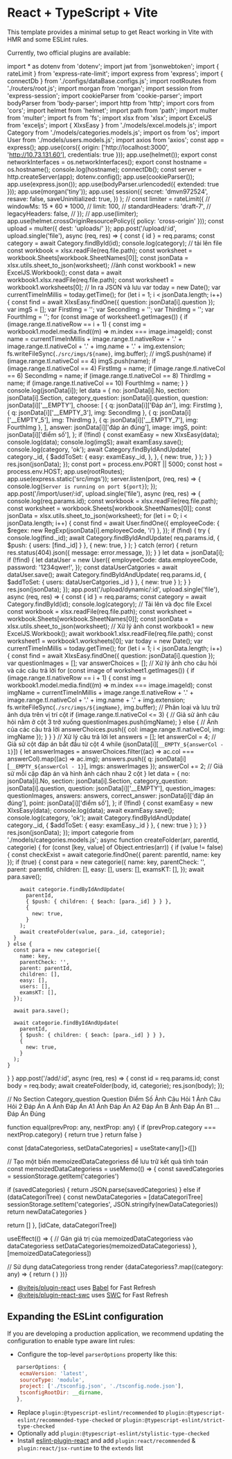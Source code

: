 # React + TypeScript + Vite

This template provides a minimal setup to get React working in Vite with HMR and some ESLint rules.

Currently, two official plugins are available:

import * as dotenv from 'dotenv';
import jwt from 'jsonwebtoken';
import { rateLimit } from 'express-rate-limit';
import express from 'express';
import { connectDb } from './configs/dataBase.configs.js';
import rootRoutes from './routers/root.js';
import morgan from 'morgan';
import session from 'express-session';
import cookieParser from 'cookie-parser';
import bodyParser from 'body-parser';
import http from 'http';
import cors from 'cors';
import helmet from 'helmet';
import path from 'path';
import multer from 'multer';
import fs from 'fs';
import xlsx from 'xlsx';
import ExcelJS from 'exceljs';
import { XlxsEasy } from './models/excel.models.js';
import Category from './models/categories.models.js';
import os from 'os';
import User from './models/users.models.js';
import axios from 'axios';
const app = express();
app.use(cors({ origin: ['http://localhost:3000', 'http://10.73.131.60'], credentials: true }));
app.use(helmet());
export const networkInterfaces = os.networkInterfaces();
export const hostname = os.hostname();
console.log(hostname);
connectDb();
const server = http.createServer(app);
dotenv.config();
app.use(cookieParser());
app.use(express.json());
app.use(bodyParser.urlencoded({ extended: true }));
app.use(morgan('tiny'));
app.use(
  session({
    secret: 'dmvn972524',
    resave: false,
    saveUninitialized: true,
  })
);
// const limiter = rateLimit({
//   windowMs: 15 * 60 * 1000,
//   limit: 100,
//   standardHeaders: 'draft-7',
//   legacyHeaders: false,
// });
// app.use(limiter);
app.use(helmet.crossOriginResourcePolicy({ policy: 'cross-origin' }));
const upload = multer({ dest: 'uploads/' });
app.post('/upload/:id', upload.single('file'), async (req, res) => {
  const { id } = req.params;
  const category = await Category.findById(id);
  console.log(category);
  // tải lên file
  const workbook = xlsx.readFile(req.file.path);
  const worksheet = workbook.Sheets[workbook.SheetNames[0]];
  const jsonData = xlsx.utils.sheet_to_json(worksheet);
  //ảnh
  const workbook1 = new ExcelJS.Workbook();
  const data = await workbook1.xlsx.readFile(req.file.path);
  const worksheet1 = workbook1.worksheets[0];
  // In ra JSON và lưu
  var today = new Date();
  var currentTimeInMillis = today.getTime();
  for (let i = 1; i < jsonData.length; i++) {
    const find = await XlxsEasy.findOne({ question: jsonData[i].question });
    var imgS = [];
    var FirstImg = '';
    var SecondImg = '';
    var ThirdImg = '';
    var FourthImg = '';
    for (const image of worksheet1.getImages()) {
      if (image.range.tl.nativeRow == i + 1) {
        const img = workbook1.model.media.find((m) => m.index === image.imageId);
        const name =
          currentTimeInMillis +
          image.range.tl.nativeRow +
          '.' +
          image.range.tl.nativeCol +
          '.' +
          img.name +
          '.' +
          img.extension;
        fs.writeFileSync(`./src/imgs/${name}`, img.buffer);
        // imgS.push(name)
        if (image.range.tl.nativeCol == 4) imgS.push(name);
        if (image.range.tl.nativeCol == 4) FirstImg = name;
        if (image.range.tl.nativeCol == 6) SecondImg = name;
        if (image.range.tl.nativeCol == 8) ThirdImg = name;
        if (image.range.tl.nativeCol == 10) FourthImg = name;
      }
    }
    console.log(jsonData[i]);
    let data = {
      no: jsonData[i].No,
      section: jsonData[i].Section,
      category_question: jsonData[i].question,
      question: jsonData[i]['__EMPTY'],
      choose: [
        { q: jsonData[i]['Đáp án'], img: FirstImg },
        { q: jsonData[i]['__EMPTY_3'], img: SecondImg },
        { q: jsonData[i]['__EMPTY_5'], img: ThirdImg },
        { q: jsonData[i]['__EMPTY_7'], img: FourthImg },
      ],
      answer: jsonData[i]['đáp án đúng'],
      image: imgS,
      point: jsonData[i]['điểm số'],
    };
    if (!find) {
      const examEasy = new XlxsEasy(data);
      console.log(data);
      console.log(imgS);
      await examEasy.save();
      console.log(category, 'ok');
      await Category.findByIdAndUpdate(
        category._id,
        {
          $addToSet: {
            easy: examEasy._id,
          },
        },
        {
          new: true,
        }
      );
    }
  }
  res.json(jsonData);
});
const port = process.env.PORT || 5000;
const host = process.env.HOST;
app.use(rootRoutes);
app.use(express.static('src/imgs'));
server.listen(port, (req, res) => {
  console.log(`Server is running on port ${port}`);
});
app.post('/import/user/:id', upload.single('file'), async (req, res) => {
  console.log(req.params.id);
  const workbook = xlsx.readFile(req.file.path);
  const worksheet = workbook.Sheets[workbook.SheetNames[0]];
  const jsonData = xlsx.utils.sheet_to_json(worksheet);
  for (let i = 0; i < jsonData.length; i++) {
    const find = await User.findOne({
      employeeCode: { $regex: new RegExp(jsonData[i].employeeCode, 'i') },
    });
    if (find) {
      try {
        console.log(find._id);
        await Category.findByIdAndUpdate(
          req.params.id,
          { $push: { users: [find._id] } },
          {
            new: true,
          }
        );
      } catch (error) {
        return res.status(404).json({
          message: error.message,
        });
      }
    }
    let data = jsonData[i];
    if (!find) {
      let dataUser = new User({
        employeeCode: data.employeeCode,
        password: '1234qwer!',
      });
      const dataUserCatgories = await dataUser.save();
      await Category.findByIdAndUpdate(
        req.params.id,
        { $addToSet: { users: dataUserCatgories._id } },
        { new: true }
      );
    }
  }
  res.json(jsonData);
});
app.post('/upload/dynamic/:id', upload.single('file'), async (req, res) => {
  const { id } = req.params;
  const category = await Category.findById(id);
  console.log(category);
  // Tải lên và đọc file Excel
  const workbook = xlsx.readFile(req.file.path);
  const worksheet = workbook.Sheets[workbook.SheetNames[0]];
  const jsonData = xlsx.utils.sheet_to_json(worksheet);
  // Xử lý ảnh
  const workbook1 = new ExcelJS.Workbook();
  await workbook1.xlsx.readFile(req.file.path);
  const worksheet1 = workbook1.worksheets[0];
  var today = new Date();
  var currentTimeInMillis = today.getTime();
  for (let i = 1; i < jsonData.length; i++) {
    const find = await XlxsEasy.findOne({ question: jsonData[i].question });
    var questionImages = [];
    var answerChoices = [];
    // Xử lý ảnh cho câu hỏi và các câu trả lời
    for (const image of worksheet1.getImages()) {
      if (image.range.tl.nativeRow == i + 1) {
        const img = workbook1.model.media.find((m) => m.index === image.imageId);
        const imgName =
          currentTimeInMillis +
          image.range.tl.nativeRow +
          '.' +
          image.range.tl.nativeCol +
          '.' +
          img.name +
          '.' +
          img.extension;
        fs.writeFileSync(`./src/imgs/${imgName}`, img.buffer);
        // Phân loại và lưu trữ ảnh dựa trên vị trí cột
        if (image.range.tl.nativeCol <= 3) {
          // Giả sử ảnh câu hỏi nằm ở cột 3 trở xuống
          questionImages.push(imgName);
        } else {
          // Ảnh của các câu trả lời
          answerChoices.push({ col: image.range.tl.nativeCol, img: imgName });
        }
      }
    }
    // Xử lý câu trả lời
    let answers = [];
    let answerCol = 4; // Giả sử cột đáp án bắt đầu từ cột 4
    while (jsonData[i][`__EMPTY_${answerCol - 1}`]) {
      let answerImages = answerChoices.filter((ac) => ac.col === answerCol).map((ac) => ac.img);
      answers.push({ q: jsonData[i][`__EMPTY_${answerCol - 1}`], imgs: answerImages });
      answerCol += 2; // Giả sử mỗi cặp đáp án và hình ảnh cách nhau 2 cột
    }
    let data = {
      no: jsonData[i].No,
      section: jsonData[i].Section,
      category_question: jsonData[i].question,
      question: jsonData[i]['__EMPTY'],
      question_images: questionImages,
      answers: answers,
      correct_answer: jsonData[i]['đáp án đúng'],
      point: jsonData[i]['điểm số'],
    };
    if (!find) {
      const examEasy = new XlxsEasy(data);
      console.log(data);
      await examEasy.save();
      console.log(category, 'ok');
      await Category.findByIdAndUpdate(
        category._id,
        { $addToSet: { easy: examEasy._id } },
        { new: true }
      );
    }
  }
  res.json(jsonData);
});
import categorie from './models/categories.models.js';
async function createFolder(arr, parentId, categorie) {
  for (const [key, value] of Object.entries(arr)) {
    if (value != false) {
      const checkExist = await categorie.findOne({ parent: parentId, name: key });
      if (true) {
        const para = new categorie({
          name: key,
          parentCheck: '',
          parent: parentId,
          children: [],
          easy: [],
          users: [],
          examsKT: [],
        });
        await para.save();

        await categorie.findByIdAndUpdate(
          parentId,
          { $push: { children: { $each: [para._id] } } },
          {
            new: true,
          }
        );
        await createFolder(value, para._id, categorie);
      }
    } else {
      const para = new categorie({
        name: key,
        parentCheck: '',
        parent: parentId,
        children: [],
        easy: [],
        users: [],
        examsKT: [],
      });

      await para.save();

      await categorie.findByIdAndUpdate(
        parentId,
        { $push: { children: { $each: [para._id] } } },
        {
          new: true,
        }
      );
    }
  }
}
app.post('/add/:id', async (req, res) => {
  const id = req.params.id;
  const body = req.body;
  await createFolder(body, id, categorie);
  res.json(body);
});

// No	Section	Category_question	Question	Điểm Số	Ảnh Câu Hỏi 1	Ảnh Câu Hỏi 2	Đáp Án A	Ảnh Đáp Án A1	Ảnh Đáp Án A2	Đáp Án B	Ảnh Đáp Án B1	...	Đáp Án Đúng



function equal(prevProp: any, nextProp: any) {
  if (prevProp.category === nextProp.category) {
    return true
  }
  return false
}

const [dataCategoriess, setDataCategories] = useState<any[]>([])

// Tạo một biến memoizedDataCategoriess để lưu trữ kết quả tính toán
const memoizedDataCategoriess = useMemo(() => {
  const savedCategories = sessionStorage.getItem('categories')

  if (savedCategories) {
    return JSON.parse(savedCategories)
  } else if (dataCategoriTree) {
    const newDataCategories = [dataCategoriTree]
    sessionStorage.setItem('categories', JSON.stringify(newDataCategories))
    return newDataCategories
  }

  return []
}, [idCate, dataCategoriTree])

useEffect(() => {
  // Gán giá trị của memoizedDataCategoriess vào dataCategoriess
  setDataCategories(memoizedDataCategoriess)
}, [memoizedDataCategoriess])

// Sử dụng dataCategoriess trong render
{dataCategoriess?.map((category: any) => {
  return (
    <CategoryTreeItem
      key={category?._id}
      category={category}
      level={0}
      bg={true}
      button={true}
      createExams={true}
      checkMember={true}
    />
  )
})}



- [@vitejs/plugin-react](https://github.com/vitejs/vite-plugin-react/blob/main/packages/plugin-react/README.md) uses [Babel](https://babeljs.io/) for Fast Refresh
- [@vitejs/plugin-react-swc](https://github.com/vitejs/vite-plugin-react-swc) uses [SWC](https://swc.rs/) for Fast Refresh

## Expanding the ESLint configuration

If you are developing a production application, we recommend updating the configuration to enable type aware lint rules:

- Configure the top-level `parserOptions` property like this:

```js
   parserOptions: {
    ecmaVersion: 'latest',
    sourceType: 'module',
    project: ['./tsconfig.json', './tsconfig.node.json'],
    tsconfigRootDir: __dirname,
   },
```

- Replace `plugin:@typescript-eslint/recommended` to `plugin:@typescript-eslint/recommended-type-checked` or `plugin:@typescript-eslint/strict-type-checked`
- Optionally add `plugin:@typescript-eslint/stylistic-type-checked`
- Install [eslint-plugin-react](https://github.com/jsx-eslint/eslint-plugin-react) and add `plugin:react/recommended` & `plugin:react/jsx-runtime` to the `extends` list
